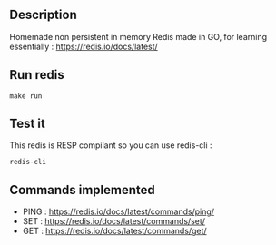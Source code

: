 ## Description

Homemade non persistent in memory Redis made in GO, for learning essentially : https://redis.io/docs/latest/


## Run redis

```
make run
```

## Test it

This redis is RESP compilant so you can use redis-cli :

```
redis-cli
```

## Commands implemented

- PING : https://redis.io/docs/latest/commands/ping/
- SET : https://redis.io/docs/latest/commands/set/
- GET : https://redis.io/docs/latest/commands/get/
